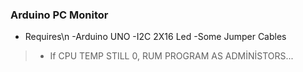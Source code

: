 ### Arduino PC Monitor

- Requires\n
 -Arduino UNO
 -I2C 2X16 Led
 -Some Jumper Cables
> - If CPU TEMP STILL 0, RUM PROGRAM AS ADMİNİSTORS...


